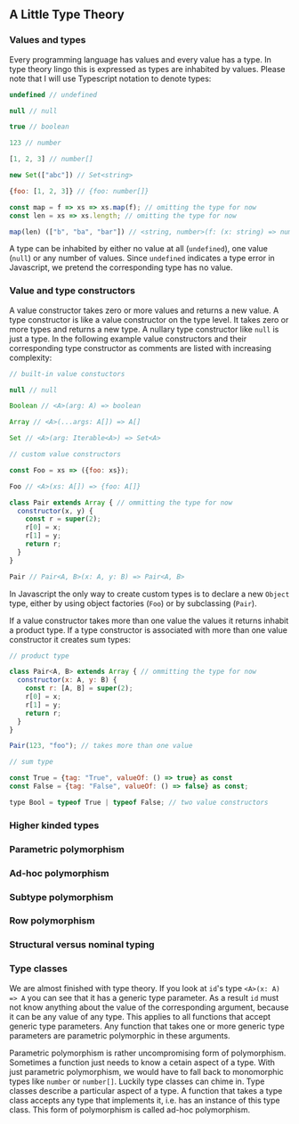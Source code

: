 ## A Little Type Theory

### Values and types

Every programming language has values and every value has a type. In type theory lingo this is expressed as types are inhabited by values. Please note that I will use Typescript notation to denote types:

```javascript
undefined // undefined

null // null

true // boolean

123 // number

[1, 2, 3] // number[]

new Set(["abc"]) // Set<string>

{foo: [1, 2, 3]} // {foo: number[]}

const map = f => xs => xs.map(f); // omitting the type for now
const len = xs => xs.length; // omitting the type for now

map(len) (["b", "ba", "bar"]) // <string, number>(f: (x: string) => number) => (xs: string[]) => number[]
```
A type can be inhabited by either no value at all (`undefined`), one value (`null`) or any number of values. Since `undefined` indicates a type error in Javascript, we pretend the corresponding type has no value.

### Value and type constructors

A value constructor takes zero or more values and returns a new value. A type constructor is like a value constructor on the type level. It takes zero or more types and returns a new type. A nullary type constructor like `null` is just a type. In the following example value constructors and their corresponding type constructor as comments are listed with increasing complexity:

```javascript
// built-in value constuctors

null // null

Boolean // <A>(arg: A) => boolean

Array // <A>(...args: A[]) => A[]

Set // <A>(arg: Iterable<A>) => Set<A>

// custom value constructors

const Foo = xs => ({foo: xs});

Foo // <A>(xs: A[]) => {foo: A[]}

class Pair extends Array { // ommitting the type for now
  constructor(x, y) {
    const r = super(2);
    r[0] = x;
    r[1] = y;
    return r;
  }
}

Pair // Pair<A, B>(x: A, y: B) => Pair<A, B>
```
In Javascript the only way to create custom types is to declare a new `Object` type, either by using object factories (`Foo`) or by subclassing (`Pair`).

If a value constructor takes more than one value the values it returns inhabit a product type. If a type constructor is associated with more than one value constructor it creates sum types:

```javascript
// product type

class Pair<A, B> extends Array { // ommitting the type for now
  constructor(x: A, y: B) {
    const r: [A, B] = super(2);
    r[0] = x;
    r[1] = y;
    return r;
  }
}

Pair(123, "foo"); // takes more than one value

// sum type

const True = {tag: "True", valueOf: () => true} as const
const False = {tag: "False", valueOf: () => false} as const;

type Bool = typeof True | typeof False; // two value constructors
```

### Higher kinded types

### Parametric polymorphism

### Ad-hoc polymorphism

### Subtype polymorphism

### Row polymorphism

### Structural versus nominal typing

### Type classes

We are almost finished with type theory. If you look at `id`'s type `<A>(x: A) => A` you can see that it has a generic type parameter. As a result `id` must not know anything about the value of the corresponding argument, because it can be any value of any type. This applies to all functions that accept generic type parameters. Any function that takes one or more generic type parameters are parametric polymorphic in these arguments.

Parametric polymorphism is rather uncompromising form of polymorphism. Sometimes a function just needs to know a cetain aspect of a type. With just parametric polymorphism, we would have to fall back to monomorphic types like `number` or `number[]`. Luckily type classes can chime in. Type classes describe a particular aspect of a type. A function that takes a type class accepts any type that implements it, i.e. has an instance of this type class. This form of polymorphism is called ad-hoc polymorphism.
